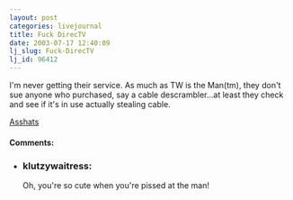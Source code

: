 ```yaml
---
layout: post
categories: livejournal
title: Fuck DirecTV
date: 2003-07-17 12:40:09
lj_slug: Fuck-DirecTV
lj_id: 96412
---
```

I'm never getting their service. As much as TW is the Man(tm), they don't sue anyone who purchased, say a cable descrambler...at least they check and see if it's in use actually stealing cable.  



[Asshats](http://yro.slashdot.org/article.pl?sid=03/07/17/190232&mode=thread&tid=126)


<div id="comments"><h4>Comments:</h4><div class="lj-comments"><ul>
<li><h3>klutzywaitress: </h3>
<a id="comment-126"></a>
<p>Oh, you're so cute when you're pissed at the man!</p>
</li>
</ul></div></div>
